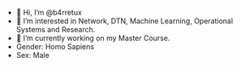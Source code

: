 - 👋 Hi, I’m @b4rretux
- 👀 I’m interested in Network, DTN, Machine Learning, Operational Systems and Research.
- 🌱 I’m currently working on my Master Course.
- Gender: Homo Sapiens
- Sex: Male

<!---
b4rretux/b4rretux is a ✨ special ✨ repository because its `README.md` (this file) appears on your GitHub profile.
You can click the Preview link to take a look at your changes.
--->
